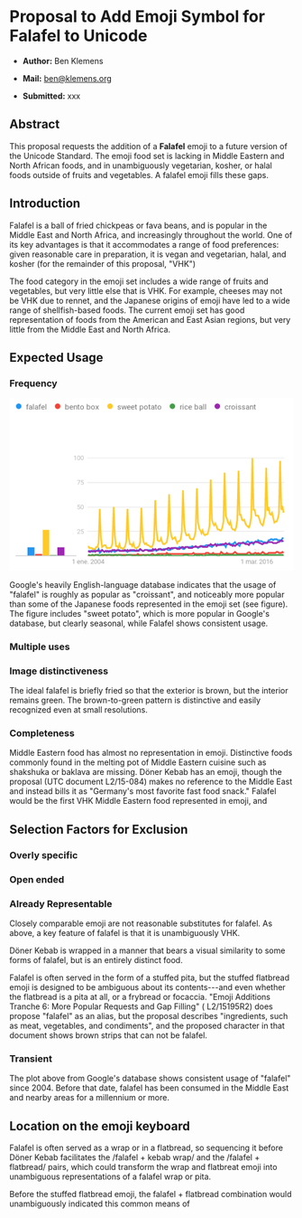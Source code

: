 Proposal to Add Emoji Symbol for **Falafel** to Unicode 
====================================================================

-   **Author:** Ben Klemens

-   **Mail:** ben@klemens.org

-   **Submitted:** xxx

Abstract
------------

This proposal requests the addition of a **Falafel** emoji to a future version of the
Unicode Standard.  The emoji food set is lacking in Middle Eastern and North African
foods, and in unambiguously vegetarian, kosher, or halal foods outside of fruits and
vegetables. A falafel emoji fills these gaps.


Introduction
------------

Falafel is a ball of fried chickpeas or fava beans, and is popular in the Middle East
and North Africa, and increasingly throughout the world.  One of its key advantages is
that it accommodates a range of food preferences: given reasonable care in preparation,
it is vegan and vegetarian, halal, and kosher (for the remainder of this proposal, "VHK")

The food category in the emoji set includes a wide range of fruits and vegetables, but
very little else that is VHK. For example, cheeses may not be VHK due to rennet, and the
Japanese origins of emoji have led to a wide range of shellfish-based foods. The current emoji set
has good representation of foods from the American and East Asian regions, but
very little from the Middle East and North Africa.

Expected Usage
------------

### Frequency

!["Falafel" is as common as "croissant" in Google's database](trends.png)

Google's heavily English-language database indicates that the usage of "falafel" is roughly as popular as "croissant", and noticeably more popular than some of the Japanese foods represented in the emoji set (see figure). 
The figure includes "sweet potato", which is more popular in Google's database, but clearly seasonal, while Falafel shows consistent usage.

### Multiple uses



### Image distinctiveness
The ideal falafel is briefly fried so that the exterior is brown, but the interior remains green. The brown-to-green pattern is distinctive and easily recognized even at small resolutions.

### Completeness
Middle Eastern food has almost no representation in emoji. Distinctive foods commonly found in the melting pot of Middle Eastern cuisine such as shakshuka or baklava are missing.
Döner Kebab has an emoji, though the proposal (UTC document L2/15-084) makes no reference to the Middle East and instead bills it as "Germany's most favorite fast food snack."
Falafel would be the first VHK Middle Eastern food represented in emoji, and 

Selection Factors for Exclusion
------------

### Overly specific

### Open ended


### Already Representable

Closely comparable emoji are not reasonable substitutes for falafel. As above, a key feature of falafel is that it is unambiguously VHK.

Döner Kebab is wrapped in a manner that bears a visual similarity to some forms of falafel, but is an entirely distinct food.

Falafel is often served in the form of a stuffed pita, but the stuffed flatbread
emoji is designed to be ambiguous about its contents---and even whether the flatbread is a
pita at all, or a frybread or focaccia. "Emoji Additions Tranche 6: More
Popular Requests and Gap Filling" ( L2/15­195R2) does propose "falafel" as an alias,
but the proposal describes "ingredients, such as meat, vegetables, and condiments",
and the proposed character in that document shows brown strips that can not be falafel.

### Transient

The plot above from Google's database shows consistent usage of "falafel" since 2004. Before
that date, falafel has been consumed in the Middle East and nearby areas for a millennium
or more.


Location on the emoji keyboard
------------

Falafel is often served as a wrap or in a flatbread, so sequencing it before Döner Kebab
facilitates the /falafel + kebab wrap/ and the /falafel + flatbread/ pairs, which could
transform the wrap and flatbreat emoji into unambiguous representations of a falafel wrap
or pita.

Before the stuffed flatbread emoji, the falafel + flatbread combination would unambiguously
indicated this common means of 
